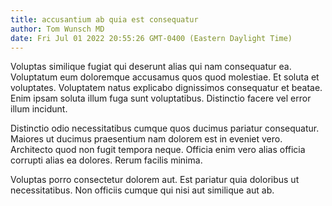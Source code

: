 ```yaml
---
title: accusantium ab quia est consequatur
author: Tom Wunsch MD
date: Fri Jul 01 2022 20:55:26 GMT-0400 (Eastern Daylight Time)
---
```

Voluptas similique fugiat qui deserunt alias qui nam consequatur ea. Voluptatum eum doloremque accusamus quos quod molestiae. Et soluta et voluptates. Voluptatem natus explicabo dignissimos consequatur et beatae. Enim ipsam soluta illum fuga sunt voluptatibus. Distinctio facere vel error illum incidunt.

 Distinctio odio necessitatibus cumque quos ducimus pariatur consequatur. Maiores ut ducimus praesentium nam dolorem est in eveniet vero. Architecto quod non fugit tempora neque. Officia enim vero alias officia corrupti alias ea dolores. Rerum facilis minima.

 Voluptas porro consectetur dolorem aut. Est pariatur quia doloribus ut necessitatibus. Non officiis cumque qui nisi aut similique aut ab.